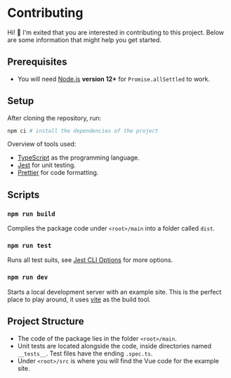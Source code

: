 # Contributing

Hi! :wave: I'm exited that you are interested in contributing to this project. Below are some information that might help you get started.

## Prerequisites
* You will need [Node.js](https://nodejs.org/en/) **version 12+** for `Promise.allSettled` to work.
## Setup
After cloning the repository, run:
```bash
npm ci # install the dependencies of the project
```
Overview of tools used:
* [TypeScript](https://www.typescriptlang.org/) as the programming language.
* [Jest](https://jestjs.io/en/) for unit testing.
* [Prettier](https://prettier.io/) for code formatting.

## Scripts
### `npm run build`
Compiles the package code under `<root>/main` into a folder called `dist`.

### `npm run test`
Runs all test suits, see [Jest CLI Options](https://jestjs.io/docs/en/cli) for more options.

### `npm run dev`
Starts a local development server with an example site. This is the perfect place to play around, it uses [vite](https://github.com/vitejs/vite) as the build tool.

## Project Structure
* The code of the package lies in the folder `<root>/main`.
* Unit tests are located alongside the code,  inside directories named `__tests__`. Test files have the ending `.spec.ts`.
* Under `<root>/src` is where you will find the Vue code for the example site.
